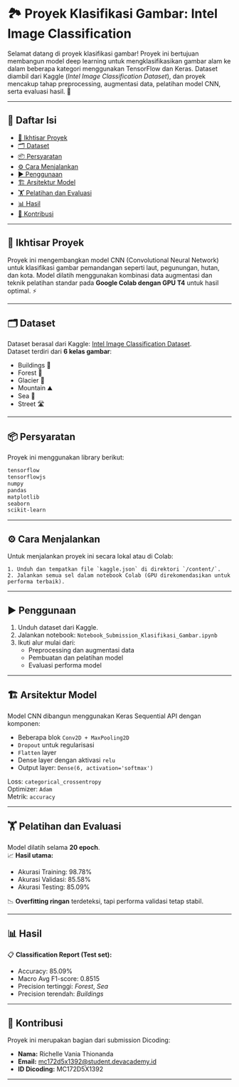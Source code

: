 # 🏞️ Proyek Klasifikasi Gambar: Intel Image Classification

Selamat datang di proyek klasifikasi gambar! Proyek ini bertujuan membangun model deep learning untuk mengklasifikasikan gambar alam ke dalam beberapa kategori menggunakan TensorFlow dan Keras. Dataset diambil dari Kaggle (*Intel Image Classification Dataset*), dan proyek mencakup tahap preprocessing, augmentasi data, pelatihan model CNN, serta evaluasi hasil. 🚀

---

## 📑 Daftar Isi

- [📘 Ikhtisar Proyek](#📘-ikhtisar-proyek)
- [🗂️ Dataset](#🗂️-dataset)
- [📦 Persyaratan](#📦-persyaratan)
- [⚙️ Cara Menjalankan](#⚙️-cara-menjalankan)
- [▶️ Penggunaan](#▶️-penggunaan)
- [🏗️ Arsitektur Model](#🏗️-arsitektur-model)
- [🏋️ Pelatihan dan Evaluasi](#🏋️-pelatihan-dan-evaluasi)
- [📊 Hasil](#📊-hasil)
- [🤝 Kontribusi](#🤝-kontribusi)

---

## 📘 Ikhtisar Proyek

Proyek ini mengembangkan model CNN (Convolutional Neural Network) untuk klasifikasi gambar pemandangan seperti laut, pegunungan, hutan, dan kota. Model dilatih menggunakan kombinasi data augmentasi dan teknik pelatihan standar pada **Google Colab dengan GPU T4** untuk hasil optimal. ⚡

---

## 🗂️ Dataset

Dataset berasal dari Kaggle: [Intel Image Classification Dataset](https://www.kaggle.com/puneet6060/intel-image-classification).  
Dataset terdiri dari **6 kelas gambar**:
- Buildings 🏢
- Forest 🌲
- Glacier 🧊
- Mountain ⛰️
- Sea 🌊
- Street 🛣️

---

## 📦 Persyaratan

Proyek ini menggunakan library berikut:
```bash
tensorflow
tensorflowjs
numpy
pandas
matplotlib
seaborn
scikit-learn
```

---

## ⚙️ Cara Menjalankan

Untuk menjalankan proyek ini secara lokal atau di Colab:
```
1. Unduh dan tempatkan file `kaggle.json` di direktori `/content/`.
2. Jalankan semua sel dalam notebook Colab (GPU direkomendasikan untuk performa terbaik).
```

---

## ▶️ Penggunaan

1. Unduh dataset dari Kaggle.
2. Jalankan notebook: `Notebook_Submission_Klasifikasi_Gambar.ipynb`
3. Ikuti alur mulai dari:
   - Preprocessing dan augmentasi data
   - Pembuatan dan pelatihan model
   - Evaluasi performa model

---

## 🏗️ Arsitektur Model

Model CNN dibangun menggunakan Keras Sequential API dengan komponen:
- Beberapa blok `Conv2D + MaxPooling2D`
- `Dropout` untuk regularisasi
- `Flatten` layer
- Dense layer dengan aktivasi `relu`
- Output layer: `Dense(6, activation='softmax')`

Loss: `categorical_crossentropy`  
Optimizer: `Adam`  
Metrik: `accuracy`

---

## 🏋️ Pelatihan dan Evaluasi

Model dilatih selama **20 epoch**.  
📈 **Hasil utama:**
- Akurasi Training: 98.78%
- Akurasi Validasi: 85.58%
- Akurasi Testing: 85.09%

📉 **Overfitting ringan** terdeteksi, tapi performa validasi tetap stabil.

---

## 📊 Hasil

📋 **Classification Report (Test set):**
- Accuracy: 85.09%
- Macro Avg F1-score: 0.8515
- Precision tertinggi: *Forest*, *Sea*
- Precision terendah: *Buildings*

---

## 🤝 Kontribusi

Proyek ini merupakan bagian dari submission Dicoding:

- **Nama:** Richelle Vania Thionanda  
- **Email:** mc172d5x1392@student.devacademy.id  
- **ID Dicoding:** MC172D5X1392  

---
